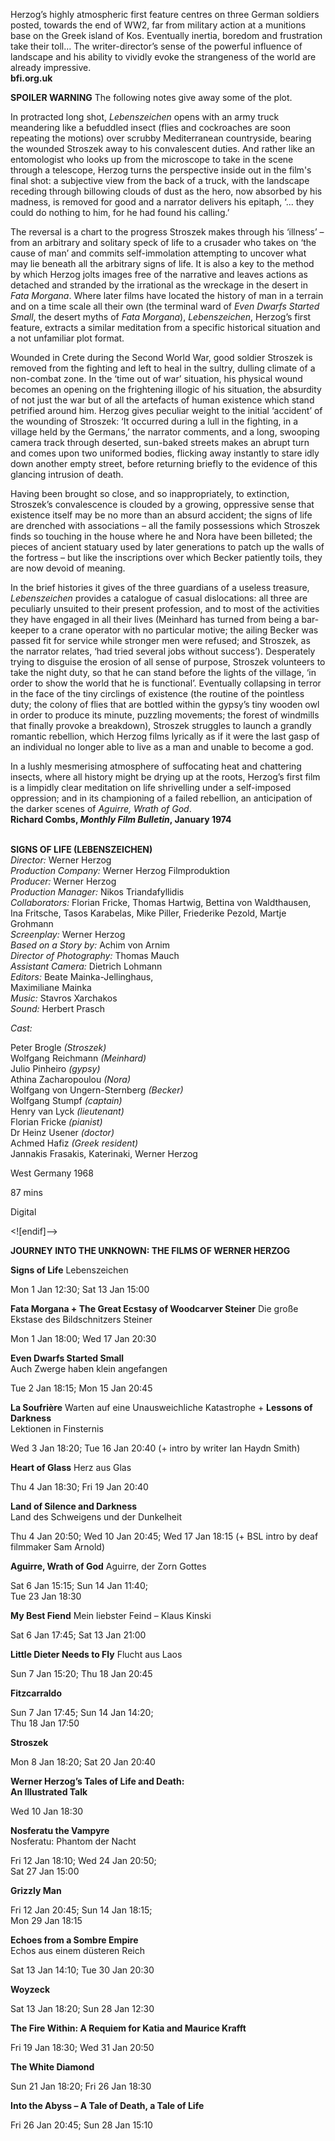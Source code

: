 
Herzog’s highly atmospheric first feature centres on three German soldiers posted, towards the end of WW2, far from military action at a munitions base on the Greek island of Kos. Eventually inertia, boredom and frustration take their toll… The writer-director’s sense of the powerful influence of landscape and his ability to vividly evoke the strangeness of the world are already impressive.  
**bfi.org.uk**

**SPOILER WARNING** The following notes give away some of the plot.

In protracted long shot, _Lebenszeichen_ opens with an army truck meandering like a befuddled insect (flies and cockroaches are soon repeating the motions) over scrubby Mediterranean countryside, bearing the wounded Stroszek away to his convalescent duties. And rather like an entomologist who looks up from the microscope to take in the scene through a telescope, Herzog turns the perspective inside out in the film's final shot: a subjective view from the back of a truck, with the landscape receding through billowing clouds of dust as the hero, now absorbed by his madness, is removed for good and a narrator delivers his epitaph, ‘... they could do nothing to him, for he had found  his calling.’

The reversal is a chart to the progress Stroszek makes through his ‘illness’ – from an arbitrary and solitary speck of life to a crusader who takes on ‘the cause of man’ and commits self-immolation attempting to uncover what may lie beneath all the arbitrary signs of life. It is also a key to the method by which Herzog jolts images free of the narrative and leaves actions as detached and stranded by the irrational as the wreckage in the desert in _Fata Morgana_. Where later films have located the history of man in a terrain and on a time scale all their own (the terminal ward of _Even Dwarfs Started Small_, the desert myths of _Fata Morgana_), _Lebenszeichen_, Herzog’s first feature, extracts a similar meditation from a specific historical situation and a not unfamiliar  plot format.

Wounded in Crete during the Second World War, good soldier Stroszek is removed from the fighting and left to heal in the sultry, dulling climate of a non-combat zone. In the ‘time out of war’ situation, his physical wound becomes an opening on the frightening illogic of his situation, the absurdity of not just the war but of all the artefacts of human existence which stand petrified around him. Herzog gives peculiar weight to the initial ‘accident’ of the wounding of Stroszek: ‘It occurred during a lull in the fighting, in a village held by the Germans,’ the narrator comments, and a long, swooping camera track through deserted, sun-baked streets makes an abrupt turn and comes upon two uniformed bodies, flicking away instantly to stare idly down another empty street, before returning briefly to the evidence of this glancing intrusion  of death.

Having been brought so close, and so inappropriately, to extinction, Stroszek’s convalescence is clouded by a growing, oppressive sense that existence itself may be no more than an absurd accident; the signs of life are drenched with associations – all the family possessions which Stroszek finds so touching in the house where he and Nora have been billeted; the pieces of ancient statuary used by later generations to patch up the walls of the fortress – but like the inscriptions over which Becker patiently toils, they are now devoid of meaning.

In the brief histories it gives of the three guardians of a useless treasure, _Lebenszeichen_ provides a catalogue of casual dislocations: all three are peculiarly unsuited to their present profession, and to most of the activities they have engaged in all their lives (Meinhard has turned from being a bar-keeper to a crane operator with no particular motive; the ailing Becker was passed fit for service while stronger men were refused; and Stroszek, as the narrator relates, ‘had tried several jobs without success’). Desperately trying to disguise the erosion of all sense of purpose, Stroszek volunteers to take the night duty, so that he can stand before the lights of the village, ‘in order to show the world that he is functional’. Eventually collapsing in terror in the face of the tiny circlings of existence (the routine of the pointless duty; the colony of flies that are bottled within the gypsy’s tiny wooden owl in order to produce its minute, puzzling movements; the forest of windmills that finally provoke a breakdown), Stroszek struggles to launch a grandly romantic rebellion, which Herzog films lyrically as if it were the last gasp of an individual no longer able to live as a man and unable to become a god.

In a lushly mesmerising atmosphere of suffocating heat and chattering insects, where all history might be drying up at the roots, Herzog’s first film is a limpidly clear meditation on life shrivelling under a self-imposed oppression; and in its championing of a failed rebellion, an anticipation of the darker scenes of _Aguirre, Wrath of God_.  
**Richard Combs, _Monthly Film Bulletin_, January 1974**
<br><br>

**SIGNS OF LIFE (LEBENSZEICHEN)**  
_Director:_ Werner Herzog  
_Production Company:_  Werner Herzog Filmproduktion  
_Producer:_ Werner Herzog  
_Production Manager:_ Nikos Triandafyllidis  
_Collaborators:_ Florian Fricke, Thomas Hartwig, Bettina von Waldthausen, Ina Fritsche,  Tasos Karabelas, Mike Piller, Friederike Pezold, Martje Grohmann  
_Screenplay:_ Werner Herzog  
_Based on a Story by:_ Achim von Arnim  
_Director of Photography:_ Thomas Mauch  
_Assistant Camera:_ Dietrich Lohmann  
_Editors:_ Beate Mainka-Jellinghaus,  
Maximiliane Mainka  
_Music:_ Stavros Xarchakos  
_Sound:_ Herbert Prasch

_Cast:_

Peter Brogle _(Stroszek)_  
Wolfgang Reichmann _(Meinhard)_  
Julio Pinheiro _(gypsy)_  
Athina Zacharopoulou _(Nora)_  
Wolfgang von Ungern-Sternberg _(Becker)_  
Wolfgang Stumpf _(captain)_  
Henry van Lyck _(lieutenant)_  
Florian Fricke _(pianist)_  
Dr Heinz Usener _(doctor)_  
Achmed Hafiz _(Greek resident)_  
Jannakis Frasakis, Katerinaki, Werner Herzog

West Germany 1968

87 mins

Digital

<![endif]-->

**JOURNEY INTO THE UNKNOWN: THE FILMS OF WERNER HERZOG**

**Signs of Life** Lebenszeichen

Mon 1 Jan 12:30; Sat 13 Jan 15:00

**Fata Morgana + The Great Ecstasy of Woodcarver Steiner** Die große Ekstase des Bildschnitzers Steiner

Mon 1 Jan 18:00; Wed 17 Jan 20:30

**Even Dwarfs Started Small**  
Auch Zwerge haben klein angefangen

Tue 2 Jan 18:15; Mon 15 Jan 20:45

**La Soufrière** Warten auf eine Unausweichliche Katastrophe + **Lessons of Darkness**  
Lektionen in Finsternis

Wed 3 Jan 18:20; Tue 16 Jan 20:40 (+ intro by writer Ian Haydn Smith)

**Heart of Glass** Herz aus Glas

Thu 4 Jan 18:30; Fri 19 Jan 20:40

**Land of Silence and Darkness**  
Land des Schweigens und der Dunkelheit

Thu 4 Jan 20:50; Wed 10 Jan 20:45; Wed 17 Jan 18:15 (+ BSL intro by deaf filmmaker Sam Arnold)

**Aguirre, Wrath of God** Aguirre, der Zorn Gottes

Sat 6 Jan 15:15; Sun 14 Jan 11:40;  
Tue 23 Jan 18:30

**My Best Fiend** Mein liebster Feind – Klaus Kinski

Sat 6 Jan 17:45; Sat 13 Jan 21:00

**Little Dieter Needs to Fly** Flucht aus Laos

Sun 7 Jan 15:20; Thu 18 Jan 20:45

**Fitzcarraldo**

Sun 7 Jan 17:45; Sun 14 Jan 14:20;  
Thu 18 Jan 17:50

**Stroszek**

Mon 8 Jan 18:20; Sat 20 Jan 20:40

**Werner Herzog’s Tales of Life and Death:  
An Illustrated Talk**

Wed 10 Jan 18:30

**Nosferatu the Vampyre**  
Nosferatu: Phantom der Nacht

Fri 12 Jan 18:10; Wed 24 Jan 20:50;  
Sat 27 Jan 15:00

**Grizzly Man**

Fri 12 Jan 20:45; Sun 14 Jan 18:15;  
Mon 29 Jan 18:15

**Echoes from a Sombre Empire**  
Echos aus einem düsteren Reich

Sat 13 Jan 14:10; Tue 30 Jan 20:30

**Woyzeck**

Sat 13 Jan 18:20; Sun 28 Jan 12:30

**The Fire Within: A Requiem for Katia and Maurice Krafft**

Fri 19 Jan 18:30; Wed 31 Jan 20:50

**The White Diamond**

Sun 21 Jan 18:20; Fri 26 Jan 18:30

**Into the Abyss – A Tale of Death, a Tale of Life**

Fri 26 Jan 20:45; Sun 28 Jan 15:10
<!--stackedit_data:
eyJoaXN0b3J5IjpbMTM5OTU4MjM4MV19
-->
